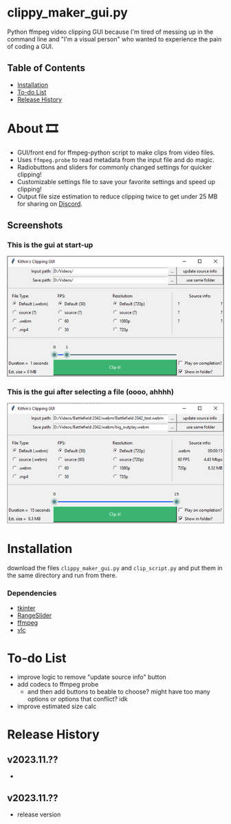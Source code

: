 # clippy_maker_gui.py
Python ffmpeg video clipping GUI because I'm tired of messing up in the command line and "I'm a visual person" who wanted to experience the pain of coding a GUI.
## Table of Contents
- [Installation](https://github.com/Kithin7/clippy_maker_gui/edit/main/README.md#installation)
- [To-do List](https://github.com/Kithin7/clippy_maker_gui/edit/main/README.md#to-do-list)
- [Release History](https://github.com/Kithin7/clippy_maker_gui/edit/main/README.md#realse-history)

# About 🎞️
- GUI/front end for ffmpeg-python script to make clips from video files. 
- Uses ```ffmpeg.probe``` to read metadata from the input file and do magic.
- Radiobuttons and sliders for commonly changed settings for quicker clipping!
- Customizable settings file to save your favorite settings and speed up clipping!
- Output file size estimation to reduce clipping twice to get under 25 MB for sharing on [Discord](discord.com).
## Screenshots
### This is the gui at start-up
![Screenshot of the gui at start](/gui_2.png)
### This is the gui after selecting a file (oooo, ahhhh)
![Screenshot of the gui after selecting an input file](/gui_1.png)

# Installation
download the files ```clippy_maker_gui.py``` and ```clip_script.py``` and put them in the same directory and run from there.
### Dependencies
- [tkinter](https://docs.python.org/3/library/tkinter.html#module-tkinter)
- [RangeSlider](https://pypi.org/project/RangeSlider/)
- [ffmpeg](https://pypi.org/project/ffmpeg-python/)
- [vlc](https://pypi.org/project/python-vlc/)

# To-do List 
- improve logic to remove "update source info" button
- add codecs to ffmpeg probe
    - and then add buttons to beable to choose? might have too many options or options that conflict? idk
- improve estimated size calc

# Release History
## v2023.11.??
- 
## v2023.11.??
- release version
